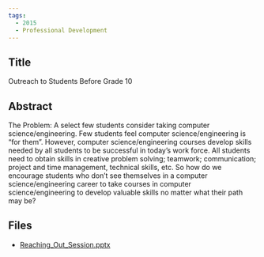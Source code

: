 ```yaml
---
tags:
  - 2015
  - Professional Development
---
```

    
## Title

Outreach to Students Before Grade 10

## Abstract

The Problem: A select few students consider taking computer science/engineering. Few students feel computer science/engineering is “for them”. However, computer science/engineering courses develop skills needed by all students to be successful in today’s work force. All students need to obtain skills in creative problem solving; teamwork; communication; project and time management, technical skills, etc.  So how do we encourage students who don’t see themselves in a computer science/engineering career to take courses in computer science/engineering to develop valuable skills no matter what their path may be?

## Files

- [Reaching_Out_Session.pptx](resources/2015/Linda_Soulliere/Reaching_Out_Session.pptx)
